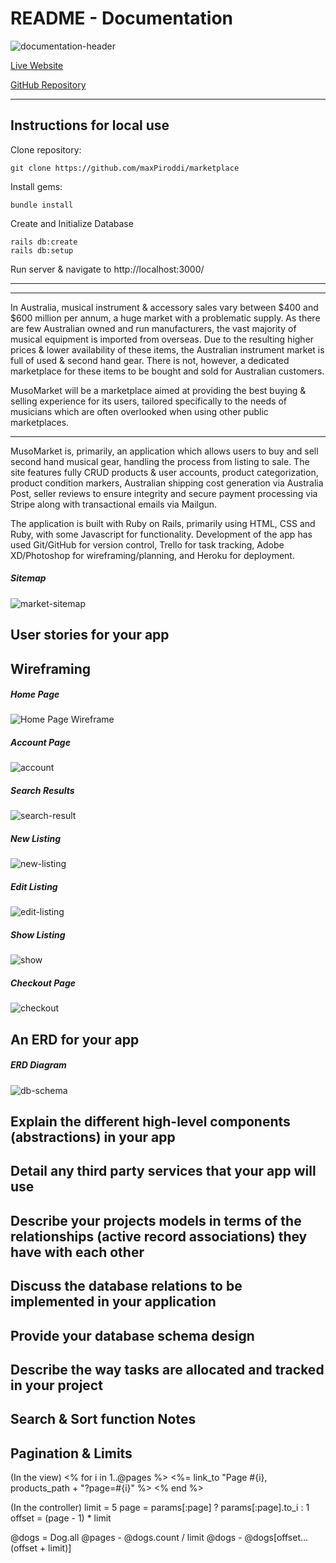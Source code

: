 # README - Documentation

![documentation-header](https://user-images.githubusercontent.com/37489963/68439531-fd951580-021b-11ea-9a56-258b172ebb55.jpg)

[Live Website](http://musos-market.herokuapp.com/)

[GitHub Repository](https://github.com/maxPiroddi/marketplace)

***

## Instructions for local use

Clone repository:

    git clone https://github.com/maxPiroddi/marketplace

Install gems:

    bundle install

Create and Initialize Database

    rails db:create
    rails db:setup

Run server & navigate to http://localhost:3000/

***

***

In Australia, musical instrument & accessory sales vary between $400 and $600 million per annum, a huge market with a problematic supply. As there are few Australian owned and run manufacturers, the vast majority of musical equipment is imported from overseas. Due to the resulting higher prices & lower availability of these items, the Australian instrument market is full of used & second hand gear. There is not, however, a dedicated marketplace for these items to be bought and sold for Australian customers.

MusoMarket will be a marketplace aimed at providing the best buying & selling experience for its users, tailored specifically to the needs of musicians which are often overlooked when using other public marketplaces.

***

MusoMarket is, primarily, an application which allows users to buy and sell second hand musical gear, handling the process from listing to sale. The site features fully CRUD products & user accounts, product categorization, product condition markers, Australian shipping cost generation via Australia Post, seller reviews to ensure integrity and secure payment processing via Stripe along with transactional emails via Mailgun.

The application is built with Ruby on Rails, primarily using HTML, CSS and Ruby, with some Javascript for functionality. Development of the app has used Git/GitHub for version control, Trello for task tracking, Adobe XD/Photoshop for wireframing/planning, and Heroku for deployment.

##### Sitemap

![market-sitemap](https://user-images.githubusercontent.com/37489963/67644554-8f786500-f976-11e9-92cf-20752dc5488c.png)

## User stories for your app

## Wireframing

##### Home Page

![Home Page Wireframe](https://user-images.githubusercontent.com/37489963/67643426-8a61e880-f96b-11e9-841f-32b607165677.jpg)

##### Account Page

![account](https://user-images.githubusercontent.com/37489963/67643449-db71dc80-f96b-11e9-9b02-77b664b16b70.jpg)

##### Search Results

![search-result](https://user-images.githubusercontent.com/37489963/67643453-dc0a7300-f96b-11e9-9366-7186318ab068.jpg)

##### New Listing

![new-listing](https://user-images.githubusercontent.com/37489963/67643452-db71dc80-f96b-11e9-896f-42df7ce3d861.jpg)

##### Edit Listing

![edit-listing](https://user-images.githubusercontent.com/37489963/67643451-db71dc80-f96b-11e9-8efa-b6cfadb2ba5c.jpg)

##### Show Listing

![show](https://user-images.githubusercontent.com/37489963/67643454-dc0a7300-f96b-11e9-8d3f-fe70a8cd5566.jpg)

##### Checkout Page

![checkout](https://user-images.githubusercontent.com/37489963/67643450-db71dc80-f96b-11e9-88ca-353b951d4b48.jpg)

## An ERD for your app

##### ERD Diagram

![db-schema](https://user-images.githubusercontent.com/37489963/67643541-d5c8c680-f96c-11e9-80ed-92d4f5639c09.png)

## Explain the different high-level components (abstractions) in your app

## Detail any third party services that your app will use

## Describe your projects models in terms of the relationships (active record associations) they have with each other

## Discuss the database relations to be implemented in your application

## Provide your database schema design

## Describe the way tasks are allocated and tracked in your project

## Search & Sort function Notes

<!--    SEARCH FUNCTION
          <%= form_with url: products_path, method: "get", local: true do |form| %>
            <%= form.label :q %>
            <%= form.text_field :q %>
            
            <%= form.label :sort %>
            <%= form.select([["A-Z", "asc"], ["Z-A", "desc"]])
            <%= form.submit "Search" %>

          <% end %>
-->
<!--   Sort by doesn't care if it's text or integer, only the search     -->
<!--    SORT FUNCTION
          <%= link_to 'Sort by A-Z', products_path + "?sort=asc" %>
          <%= link_to 'Sort by Z-A', products_path + "?sort=desc" %>
-->

## Pagination & Limits
(In the view)
<% for i in 1..@pages %>
    <%= link_to "Page #{i}, products_path + "?page=#{i}" %>
<% end %>

(In the controller)
limit = 5
page = params[:page] ? params[:page].to_i : 1
offset  = (page - 1) * limit

@dogs = Dog.all
@pages - @dogs.count / limit
@dogs - @dogs[offset...(offset + limit)]